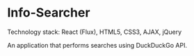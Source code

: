 # Info-Searcher

Technology stack: React (Flux), HTML5, CSS3, AJAX, jQuery

An application that performs searches using DuckDuckGo API.